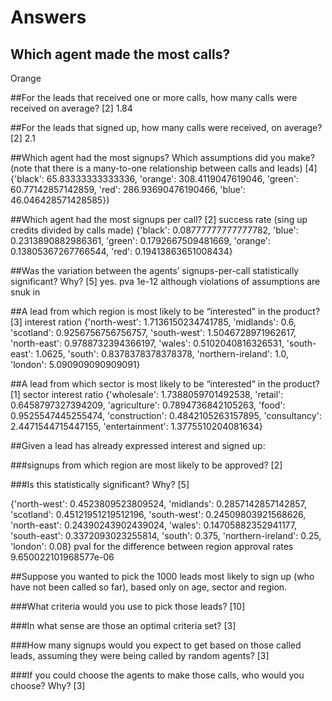 # Answers


## Which agent made the most calls? 
Orange

##For the leads that received one or more calls, how many calls were received on average? [2]
1.84


##For the leads that signed up, how many calls were received, on average? [2]
2.1


##Which agent had the most signups? Which assumptions did you make? (note that there is a many-to-one relationship between calls and leads) [4]
{'black': 65.83333333333336, 'orange': 308.4119047619046, 'green': 60.77142857142859, 'red': 286.93690476190466, 'blue': 46.046428571428585})


##Which agent had the most signups per call? [2]
success rate (sing up credits divided by calls made)
{'black': 0.08777777777777782, 'blue': 0.2313890882986361, 'green': 0.1792667509481669, 'orange': 0.13805367267766544, 'red': 0.19413863651008434}



##Was the variation between the agents’ signups-per-call statistically significant? Why? [5]
yes. pva 1e-12 although violations of assumptions are snuk in



##A lead from which region is most likely to be “interested” in the product? [3]
interest ration {'north-west': 1.7136150234741785, 'midlands': 0.6, 'scotland': 0.9256756756756757, 'south-west': 1.5046728971962617, 'north-east': 0.9788732394366197, 'wales': 0.5102040816326531, 'south-east': 1.0625, 'south': 0.8378378378378378, 'northern-ireland': 1.0, 'london': 5.090909090909091}









##A lead from which sector is most likely to be “interested” in the product? [1]
sector interest ratio {'wholesale': 1.7388059701492538, 'retail': 0.6458797327394209, 'agriculture': 0.7894736842105263, 'food': 0.9525547445255474, 'construction': 0.4842105263157895, 'consultancy': 2.4471544715447155, 'entertainment': 1.3775510204081634}




##Given a lead has already expressed interest and signed up: 

###signups from which region are most likely to be approved? [2]

###Is this statistically significant? Why? [5]

{'north-west': 0.4523809523809524, 'midlands': 0.2857142857142857, 'scotland': 0.45121951219512196, 'south-west': 0.24509803921568626, 'north-east': 0.24390243902439024, 'wales': 0.14705882352941177, 'south-east': 0.3372093023255814, 'south': 0.375, 'northern-ireland': 0.25, 'london': 0.08}
pval for the difference between region approval rates 9.650022101968577e-06



##Suppose you wanted to pick the 1000 leads most likely to sign up (who have not been called so far), based only on age, sector and region.

###What criteria would you use to pick those leads? [10]

###In what sense are those an optimal criteria set? [3]

###How many signups would you expect to get based on those called leads, assuming they were being called by random agents? [3]

###If you could choose the agents to make those calls, who would you choose? Why? [3]

